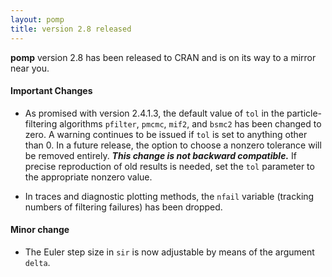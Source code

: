 ```yaml
---
layout: pomp
title: version 2.8 released
---
```


**pomp** version 2.8 has been released to CRAN and is on its way to a mirror near you.

#### Important Changes

- As promised with version 2.4.1.3, the default value of `tol` in the particle-filtering algorithms `pfilter`, `pmcmc`, `mif2`, and `bsmc2` has been changed to zero. 
  A warning continues to be issued if `tol` is set to anything other than 0.
  In a future release, the option to choose a nonzero tolerance will be removed entirely.
  ***This change is not backward compatible.***
  If precise reproduction of old results is needed, set the `tol` parameter to the appropriate nonzero value.

- In traces and diagnostic plotting methods, the `nfail` variable (tracking numbers of filtering failures) has been dropped.

#### Minor change

- The Euler step size in `sir` is now adjustable by means of the argument `delta`.
